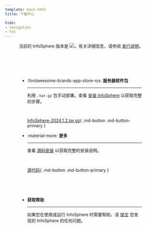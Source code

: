 ```yaml
---
template: main.html
title: 下载中心

hide:
- navigation
- toc
---
```


<style>
.md-typeset h1 {
  text-align: center;
  font-weight: 1000;
}
</style>

<div style="text-align: center;">
当前的 InfoSphere 版本是 <img src="https://img.shields.io/github/v/release/devlive-community/incubator-infosphere.svg" />。有关详细信息，请参阅 <a href="/release/latest.html">发行说明</a>。
</div>

<div class="grid cards" markdown style="margin-top: 30px; padding: 50px;">

- :fontawesome-brands-app-store-ios: __服务器软件包__

    ---

    利用 `.tar.gz` 包手动部署。查看 [安装 InfoSphere](reference/getStarted/install.md) 以获取完整的步骤。

    <br />

    [InfoSphere-2024.1.2.tar.gz](xxx){ .md-button .md-button-primary }

- :material-more: __更多__

    ---

    查看 [源码安装](reference/getStarted/install.md#the-source-code-to-install) 以获取完整的安装说明。

    <br />

    [源代码](https://github.com/devlive-community/datacap){ .md-button .md-button-primary }

</div>

<div class="grid cards" markdown style="padding: 0 50px 30px 50px;">

- __获取帮助__

    ---

    如果您在使用或运行 InfoSphere 时需要帮助，请 [提交](https://github.com/devlive-community/incubator-infosphere/issues/new/choose) 您发现的 InfoSphere 的任何问题。

</div>
